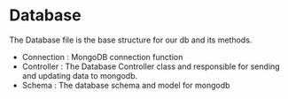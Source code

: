 # Database

The Database file is the base structure for our db and its methods.

- Connection : MongoDB connection function
- Controller : The Database Controller class and responsible for sending and updating data to mongodb.
- Schema : The database schema and model for mongodb
